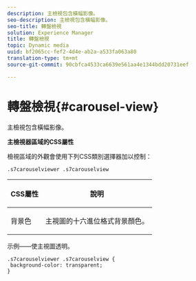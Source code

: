 ```yaml
---
description: 主檢視包含橫幅影像。
seo-description: 主檢視包含橫幅影像。
seo-title: 轉盤檢視
solution: Experience Manager
title: 轉盤檢視
topic: Dynamic media
uuid: bf2065cc-fef2-4d4e-ab2a-a533fa063a80
translation-type: tm+mt
source-git-commit: 90cbfca4533ca6639e561aa4e1344bdd20731eef

---
```



# 轉盤檢視{#carousel-view}

主檢視包含橫幅影像。

<!--<a id="section_061E550C1C1D4DB2BD663A898895B38C"></a>-->

**主檢視器區域的CSS屬性**

檢視區域的外觀會使用下列CSS類別選擇器加以控制：

```
.s7carouselviewer .s7carouselview
```

<table id="table_94EE3F5BBE4547C0B4943471CEE7EDE4"> 
 <thead> 
  <tr> 
   <th colname="col1" class="entry"> <p> CSS屬性 </p> </th> 
   <th colname="col2" class="entry"> <p>說明 </p> </th> 
  </tr> 
 </thead>
 <tbody> 
  <tr> 
   <td colname="col1"> <p> <span class="codeph"> 背景色 </span> </p> </td> 
   <td colname="col2"> <p> 主視圖的十六進位格式背景顏色。 </p> </td> 
  </tr> 
 </tbody> 
</table>

示例——使主視圖透明。

```
.s7carouselviewer .s7carouselview { 
 background-color: transparent; 
}
```

